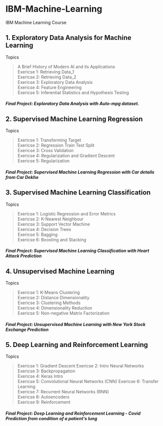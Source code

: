 # IBM-Machine-Learning
IBM Machine Learning Course   

## 1. Exploratory Data Analysis for Machine Learning   
Topics    
> A Brief History of Modern AI and its Applications   
> Exericse 1: Retrieving Data_1   
> Exericse 2: Retrieving Data_2     
> Exericse 3: Exploratory Data Analysis   
> Exericse 4: Feature Engineering       
> Exericse 5: Inferential Statistics and Hypothesis Testing   

##### Final Project: Exploratory Data Analysis with Auto-mpg dataset.

## 2. Supervised Machine Learning Regression   
Topics    
> Exericse 1: Transforming Target   
> Exericse 2: Regression Train Test Split   
> Exericse 3: Cross Validation    
> Exericse 4: Regularization and Gradient Descent   
> Exericse 5: Regularization    

##### Final Project:  Supervised Machine Learning Regression with Car details from Car Dekho   


## 3. Supervised Machine Learning Classification   
Topics    
> Exericse 1: Logistic Regression and Error Metrics   
> Exericse 2: K-Nearest Neighbour   
> Exericse 3: Support Vector Machine    
> Exericse 4: Decision Trees    
> Exericse 5: Bagging   
> Exericse 6: Boosting and Stacking   
  
##### Final Project:  Supervised Machine Learning Classification with Heart Attack Prediction    


## 4. Unsupervised Machine Learning
Topics    
> Exericse 1: K-Means Clustering    
> Exericse 2: Distance Dimensionality   
> Exericse 3: Clustering Methods    
> Exericse 4: Dimensionality Reduction    
> Exericse 5: Non-negative Matrix Factorization         
  
##### Final Project:  Unsupervised Machine Learning with New York Stock Exchange Prediction     

## 5. Deep Learning and Reinforcement Learning
Topics    
> Exericse 1: Gradient Descent
> Exericse 2: Intro Neural Networks   
> Exericse 3: Backpropagation    
> Exericse 4: Keras Intro    
> Exericse 5: Convolutional Neural Networks (CNN)
> Exericse 6: Transfer Learning  
> Exericse 7: Recurrent Neural Networks (RNN)  
> Exericse 8: Autoencoders   
> Exericse 9: Reinforcement  
> 
##### Final Project:  Deep Learning and Reinforcement Learning - Covid Prediction from condition of a patient's lung
